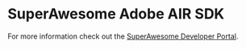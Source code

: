 SuperAwesome Adobe AIR SDK
==========================

For more information check out the [SuperAwesome Developer Portal](http://developers.superawesome.tv/docs/iossdk).
